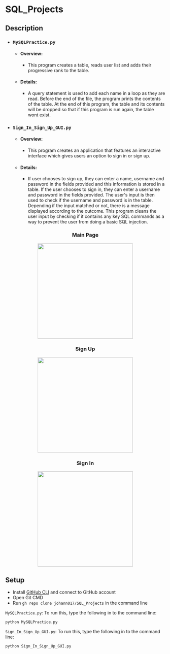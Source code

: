 # SQL_Projects

## Description
- ### `MySQLPractice.py`
  - #### Overview: 
    - This program creates a table, reads user list and adds their progressive rank to the table. 
  - #### Details: 
    - A query statement is used to add each name in a loop as they are read. Before the end of the file, the program prints the contents of the table. At the end of this program, the table and its contents will be dropped so that if this program is run again, the table wont exist.

- ### `Sign_In_Sign_Up_GUI.py`
  - #### Overview:
    - This program creates an application that features an interactive interface which gives users an option to sign in or sign up. 
  
  - #### Details:
    - If user chooses to sign up, they can enter a name, username and password in the fields provided and this information is stored in a table. If the user chooses to sign in, they can enter a username and password in the fields provided. The user's input is then used to check if the username and password is in the table. Depending if the input matched or not, there is a message displayed according to the outcome. This program cleans the user input by checking if it contains any key SQL commands as a way to prevent the user from doing a basic SQL injection.

<h3 align="center">Main Page</h3>
<p align="center">
  <img src="https://user-images.githubusercontent.com/57604319/125364574-994b2300-e327-11eb-9126-1a0655cf2d33.PNG" height = 300 width = 300/>
</p> 
  
<h3 align="center">Sign Up</h3>
<p align="center">
  <img src="https://user-images.githubusercontent.com/57604319/125364677-c0a1f000-e327-11eb-8a85-06d52236c761.PNG" height = 300 width = 300/>
</p>

<h3 align="center">Sign In</h3>
<p align="center">
  <img src="https://user-images.githubusercontent.com/57604319/125364694-c992c180-e327-11eb-824b-1bcec3cdd035.PNG" height = 300 width = 300/>
</p>

## Setup
- Install [GitHub CLI](https://cli.github.com/) and connect to GitHub account
- Open Git CMD
- Run `gh repo clone johann017/SQL_Projects` in the command line

`MySQLPractice.py`:
To run this, type the following in to the command line:
  ```
  python MySQLPractice.py
  ```


`Sign_In_Sign_Up_GUI.py`:
To run this, type the following in to the command line:
  ```
  python Sign_In_Sign_Up_GUI.py
  ```
